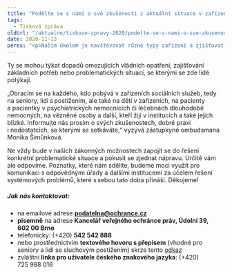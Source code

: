 ```yaml
---
title: "Podělte se s námi o své zkušenosti z aktuální situace v zařízeních sociálních služeb, léčebnách a dalších zařízeních"
tags:
  - Tisková zpráva
oldUrl: "/aktualne/tiskove-zpravy-2020/podelte-se-s-nami-o-sve-zkusenosti-z-aktualni-situace-v-zarizenich-socialnich-sluzeb-l"
date: 2020-11-13
perex: "<p>Naším úkolem je navštěvovat různé typy zařízení a zjišťovat, jak je zacházeno s lidmi, kteří zde pobývají a v jakých podmínkách žijí. Jedná se například o zařízení sociálních služeb, léčebny, dětské domovy a další. Pokud zjistíme nedostatky, žádáme nápravu přímo po zařízení. Pokud jde o systémové problémy, požadujeme změny po odpovědných úřadech. Aktuálně však z důvodů preventivních opatření proti šíření onemocnění COVID 19 zařízení dočasně nenavštěvujeme. Proto se obracíme na vás, kdo v těchto zařízeních pobýváte nebo zde máte své blízké, abyste se s námi podělili o své zkušenosti.</p>"
---
```


<!-- imported from the old website -->

<p>Ty se mohou týkat dopadů omezujících vládních opatření, zajišťování základních potřeb nebo problematických situací, se kterými se zde lidé potýkají.  </p><p>„Obracím se na každého, kdo pobývá v zařízeních sociálních služeb, tedy na seniory, lidi s postižením, ale také na děti v zařízeních, na pacienty a pacientky v psychiatrických nemocnicích či léčebnách dlouhodobě nemocných, na vězněné osoby a další, kteří žijí v institucích a také jejich blízké. Informujte nás prosím o svých zkušenostech, dobré praxi i nedostatcích, se kterými se setkáváte,“ vyzývá zástupkyně ombudsmana Monika Šimůnková. </p><p>Ne vždy bude v našich zákonných možnostech zapojit se do řešení konkrétní problematické situace a pokusit se zjednat nápravu. Určitě vám ale odpovíme. Poznatky, které nám sdělíte, budeme moci využít pro komunikaci s odpovědnými úřady a dalšími institucemi za účelem řešení systémových problémů, které s sebou tato doba přináší. Děkujeme! </p><h5>Jak nás kontaktovat: </h5><p></p><ul><li>na emailové adrese <b><a href="mailto:podatelna@ochrance.cz" target="_blank" rel="noreferrer noopener">podatelna@ochrance.cz</a> </b> </li><li><b>písemně</b> na adrese <b>Kancelář veřejného ochránce práv, Údolní 39, 602 00 Brno  </b></li><li>telefonicky: (+420) <b>542 542 888 </b> </li><li>nebo prostřednictvím <b>textového hovoru s přepisem</b> (vhodné pro seniory a lidi se sluchovým postižením) skrze tento <a href="https://www.ochrance.cz/kontakty/" target="_blank" rel="noreferrer noopener">odkaz</a> </li><li>zvláštní <b>linka pro uživatele českého znakového jazyka</b>: (+420) 725 988 016 </li></ul><p></p>
